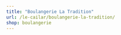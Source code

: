 ```yaml
---
title: "Boulangerie La Tradition"
url: /le-cailar/boulangerie-la-tradition/
shop: boulangerie
---
```

